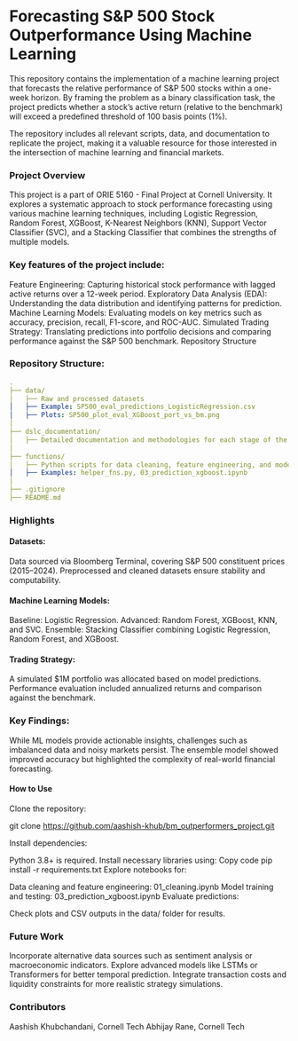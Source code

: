 

# Forecasting S&P 500 Stock Outperformance Using Machine Learning
This repository contains the implementation of a machine learning project that forecasts the relative performance of S&P 500 stocks within a one-week horizon. By framing the problem as a binary classification task, the project predicts whether a stock’s active return (relative to the benchmark) will exceed a predefined threshold of 100 basis points (1%).

The repository includes all relevant scripts, data, and documentation to replicate the project, making it a valuable resource for those interested in the intersection of machine learning and financial markets.

 ### Project Overview
This project is a part of ORIE 5160 - Final Project at Cornell University. It explores a systematic approach to stock performance forecasting using various machine learning techniques, including Logistic Regression, Random Forest, XGBoost, K-Nearest Neighbors (KNN), Support Vector Classifier (SVC), and a Stacking Classifier that combines the strengths of multiple models.

### Key features of the project include:

Feature Engineering: Capturing historical stock performance with lagged active returns over a 12-week period.
Exploratory Data Analysis (EDA): Understanding the data distribution and identifying patterns for prediction.
Machine Learning Models: Evaluating models on key metrics such as accuracy, precision, recall, F1-score, and ROC-AUC.
Simulated Trading Strategy: Translating predictions into portfolio decisions and comparing performance against the S&P 500 benchmark.
Repository Structure


### Repository Structure:
```yaml
.
├── data/
│   ├── Raw and processed datasets
│   ├── Example: SP500_eval_predictions_LogisticRegression.csv
│   ├── Plots: SP500_plot_eval_XGBoost_port_vs_bm.png
│
├── dslc_documentation/
│   ├── Detailed documentation and methodologies for each stage of the project
│
├── functions/
│   ├── Python scripts for data cleaning, feature engineering, and modeling
│   ├── Examples: helper_fns.py, 03_prediction_xgboost.ipynb
│
├── .gitignore
├── README.md
```

### Highlights
#### Datasets:

Data sourced via Bloomberg Terminal, covering S&P 500 constituent prices (2015–2024).
Preprocessed and cleaned datasets ensure stability and computability.
#### Machine Learning Models:

Baseline: Logistic Regression.
Advanced: Random Forest, XGBoost, KNN, and SVC.
Ensemble: Stacking Classifier combining Logistic Regression, Random Forest, and XGBoost.
#### Trading Strategy:

A simulated $1M portfolio was allocated based on model predictions.
Performance evaluation included annualized returns and comparison against the benchmark.
### Key Findings:

While ML models provide actionable insights, challenges such as imbalanced data and noisy markets persist.
The ensemble model showed improved accuracy but highlighted the complexity of real-world financial forecasting.
#### How to Use
Clone the repository:

git clone https://github.com/aashish-khub/bm_outperformers_project.git


Install dependencies:

Python 3.8+ is required.
Install necessary libraries using:
Copy code
pip install -r requirements.txt
Explore notebooks for:

Data cleaning and feature engineering: 01_cleaning.ipynb
Model training and testing: 03_prediction_xgboost.ipynb
Evaluate predictions:

Check plots and CSV outputs in the data/ folder for results.
### Future Work
Incorporate alternative data sources such as sentiment analysis or macroeconomic indicators.
Explore advanced models like LSTMs or Transformers for better temporal prediction.
Integrate transaction costs and liquidity constraints for more realistic strategy simulations.
### Contributors
Aashish Khubchandani, Cornell Tech
Abhijay Rane, Cornell Tech
